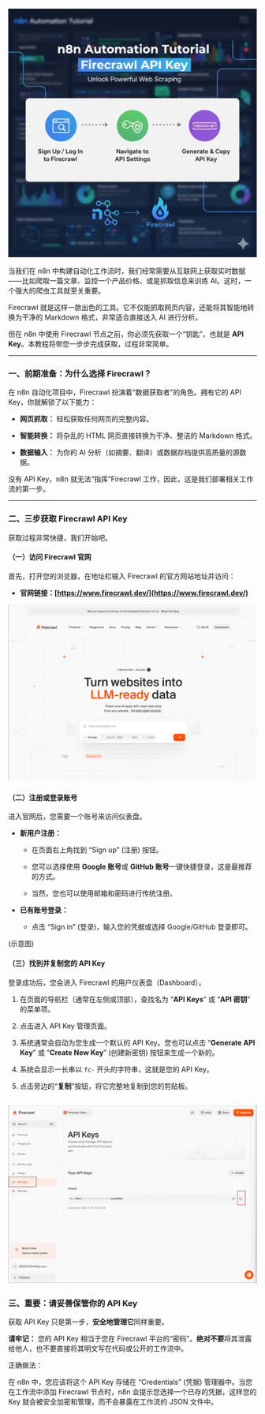 
![](image/Pasted_image_20251022232112.png)

当我们在 n8n 中构建自动化工作流时，我们经常需要从互联网上获取实时数据——比如爬取一篇文章、监控一个产品价格、或是抓取信息来训练 AI。这时，一个强大的爬虫工具就至关重要。

Firecrawl 就是这样一款出色的工具。它不仅能抓取网页内容，还能将其智能地转换为干净的 Markdown 格式，非常适合直接送入 AI 进行分析。

但在 n8n 中使用 Firecrawl 节点之前，你必须先获取一个“钥匙”，也就是 **API Key**。本教程将带您一步步完成获取，过程非常简单。

---

### **一、前期准备：为什么选择 Firecrawl？**

在 n8n 自动化项目中，Firecrawl 扮演着“数据获取者”的角色。拥有它的 API Key，你就解锁了以下能力：

- **网页抓取：** 轻松获取任何网页的完整内容。
    
- **智能转换：** 将杂乱的 HTML 网页直接转换为干净、整洁的 Markdown 格式。
    
- **数据输入：** 为你的 AI 分析（如摘要、翻译）或数据存档提供高质量的源数据。
    

没有 API Key，n8n 就无法“指挥”Firecrawl 工作，因此，这是我们部署相关工作流的第一步。

---

### **二、三步获取 Firecrawl API Key**

获取过程非常快捷，我们开始吧。

#### **（一）访问 Firecrawl 官网**

首先，打开您的浏览器，在地址栏输入 Firecrawl 的官方网站地址并访问：

- **官网链接：[https://www.firecrawl.dev/](https://www.firecrawl.dev/)**
    
![](image/Pasted_image_20251022232145.png)
#### **（二）注册或登录账号**

进入官网后，您需要一个账号来访问仪表盘。

- **新用户注册：**
    
    - 在页面右上角找到 “Sign up” (注册) 按钮。
        
    - 您可以选择使用 **Google 账号**或 **GitHub 账号**一键快捷登录，这是最推荐的方式。
        
    - 当然，您也可以使用邮箱和密码进行传统注册。
        
- **已有账号登录：**
    
    - 点击 “Sign in” (登录)，输入您的凭据或选择 Google/GitHub 登录即可。
        

(示意图)

#### **（三）找到并复制您的 API Key**

登录成功后，您会进入 Firecrawl 的用户仪表盘（Dashboard）。

1. 在页面的导航栏（通常在左侧或顶部），查找名为 “**API Keys**” 或 “**API 密钥**” 的菜单项。
    
2. 点击进入 API Key 管理页面。
    
3. 系统通常会自动为您生成一个默认的 API Key。您也可以点击 “**Generate API Key**” 或 “**Create New Key**” (创建新密钥) 按钮来生成一个新的。
    
4. 系统会显示一长串以 `fc-` 开头的字符串，这就是您的 API Key。
    
5. 点击旁边的“**复制**”按钮，将它完整地复制到您的剪贴板。
    
![](image/Pasted_image_20251022232219.png)
---

### **三、重要：请妥善保管你的 API Key**

获取 API Key 只是第一步，**安全地管理它**同样重要。

**请牢记：** 您的 API Key 相当于您在 Firecrawl 平台的“密码”。**绝对不要**将其泄露给他人，也不要直接将其明文写在代码或公开的工作流中。

正确做法：

在 n8n 中，您应该将这个 API Key 存储在 “Credentials” (凭据) 管理器中。当您在工作流中添加 Firecrawl 节点时，n8n 会提示您选择一个已存的凭据，这样您的 Key 就会被安全加密和管理，而不会暴露在工作流的 JSON 文件中。

